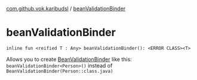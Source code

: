 [com.github.vok.karibudsl](index.md) / [beanValidationBinder](.)

# beanValidationBinder

`inline fun <reified T : Any> beanValidationBinder(): <ERROR CLASS><T>`

Allows you to create [BeanValidationBinder](#) like this: `beanValidationBinder<Person>()` instead of `BeanValidationBinder(Person::class.java)`


